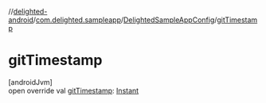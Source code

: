 //[delighted-android](../../../index.md)/[com.delighted.sampleapp](../index.md)/[DelightedSampleAppConfig](index.md)/[gitTimestamp](git-timestamp.md)

# gitTimestamp

[androidJvm]\
open override val [gitTimestamp](git-timestamp.md): [Instant](https://developer.android.com/reference/kotlin/java/time/Instant.html)
